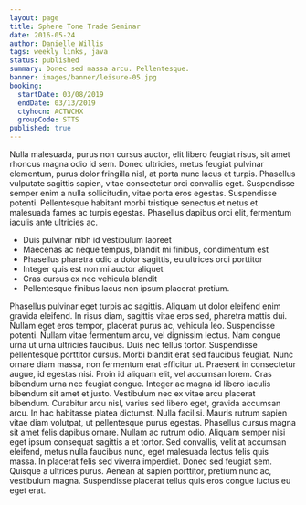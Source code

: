 ```yaml
---
layout: page
title: Sphere Tone Trade Seminar
date: 2016-05-24
author: Danielle Willis
tags: weekly links, java
status: published
summary: Donec sed massa arcu. Pellentesque.
banner: images/banner/leisure-05.jpg
booking:
  startDate: 03/08/2019
  endDate: 03/13/2019
  ctyhocn: ACTWCHX
  groupCode: STTS
published: true
---
```

Nulla malesuada, purus non cursus auctor, elit libero feugiat risus, sit amet rhoncus magna odio id sem. Donec ultricies, metus feugiat pulvinar elementum, purus dolor fringilla nisl, at porta nunc lacus et turpis. Phasellus vulputate sagittis sapien, vitae consectetur orci convallis eget. Suspendisse semper enim a nulla sollicitudin, vitae porta eros egestas. Suspendisse potenti. Pellentesque habitant morbi tristique senectus et netus et malesuada fames ac turpis egestas. Phasellus dapibus orci elit, fermentum iaculis ante ultricies ac.

* Duis pulvinar nibh id vestibulum laoreet
* Maecenas ac neque tempus, blandit mi finibus, condimentum est
* Phasellus pharetra odio a dolor sagittis, eu ultrices orci porttitor
* Integer quis est non mi auctor aliquet
* Cras cursus ex nec vehicula blandit
* Pellentesque finibus lacus non ipsum placerat pretium.

Phasellus pulvinar eget turpis ac sagittis. Aliquam ut dolor eleifend enim gravida eleifend. In risus diam, sagittis vitae eros sed, pharetra mattis dui. Nullam eget eros tempor, placerat purus ac, vehicula leo. Suspendisse potenti. Nullam vitae fermentum arcu, vel dignissim lectus. Nam congue urna ut urna ultricies faucibus. Duis nec tellus tortor. Suspendisse pellentesque porttitor cursus. Morbi blandit erat sed faucibus feugiat. Nunc ornare diam massa, non fermentum erat efficitur ut. Praesent in consectetur augue, id egestas nisi. Proin id aliquam elit, vel accumsan lorem. Cras bibendum urna nec feugiat congue. Integer ac magna id libero iaculis bibendum sit amet et justo.
Vestibulum nec ex vitae arcu placerat bibendum. Curabitur arcu nisl, varius sed libero eget, gravida accumsan arcu. In hac habitasse platea dictumst. Nulla facilisi. Mauris rutrum sapien vitae diam volutpat, ut pellentesque purus egestas. Phasellus cursus magna sit amet felis dapibus ornare. Nullam ac rutrum odio. Aliquam semper nisi eget ipsum consequat sagittis a et tortor. Sed convallis, velit at accumsan eleifend, metus nulla faucibus nunc, eget malesuada lectus felis quis massa. In placerat felis sed viverra imperdiet. Donec sed feugiat sem. Quisque a ultrices purus. Aenean at sapien porttitor, pretium nunc ac, vestibulum magna. Suspendisse placerat tellus quis eros congue luctus eu eget erat.

